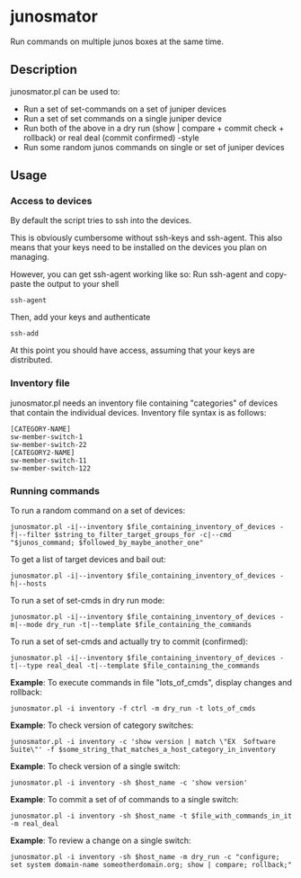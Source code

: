 # junosmator

Run commands on multiple junos boxes at the same time.

## Description

junosmator.pl can be used to:

- Run a set of set-commands on a set of juniper devices
- Run a set of set commands on a single juniper device
- Run both of the above in a dry run (show | compare + commit check + rollback) or real deal (commit confirmed) -style
- Run some random junos commands on single or set of juniper devices 

## Usage
### Access to devices
By default the script tries to ssh into the devices.

This is obviously cumbersome without ssh-keys and ssh-agent. This also means that your keys need to be installed on the devices you plan on managing. 

However, you can get ssh-agent working like so:
Run ssh-agent and copy-paste the output to your shell
```
ssh-agent

```
Then, add your keys and authenticate
```
ssh-add
```
At this point you should have access, assuming that your keys are distributed.
### Inventory file
junosmator.pl needs an inventory file containing "categories" of devices that contain the individual devices.
Inventory file syntax is as follows:
```
[CATEGORY-NAME]
sw-member-switch-1
sw-member-switch-22
[CATEGORY2-NAME]
sw-member-switch-11
sw-member-switch-122
```
### Running commands

To run a random command on a set of devices: 
```
junosmator.pl -i|--inventory $file_containing_inventory_of_devices -f|--filter $string_to_filter_target_groups_for -c|--cmd "$junos_command; $followed_by_maybe_another_one"
```
To get a list of target devices and bail out: 
```
junosmator.pl -i|--inventory $file_containing_inventory_of_devices -h|--hosts
```
To run a set of set-cmds in dry run mode: 
```
junosmator.pl -i|--inventory $file_containing_inventory_of_devices -m|--mode dry_run -t|--template $file_containing_the_commands
```
To run a set of set-cmds and actually try to commit (confirmed): 
```
junosmator.pl -i|--inventory $file_containing_inventory_of_devices -t|--type real_deal -t|--template $file_containing_the_commands
```
**Example**: To execute commands in file "lots_of_cmds", display changes and rollback: 
```
junosmator.pl -i inventory -f ctrl -m dry_run -t lots_of_cmds 
```
**Example**: To check version of category switches: 
```
junosmator.pl -i inventory -c 'show version | match \"EX  Software Suite\"' -f $some_string_that_matches_a_host_category_in_inventory 
```
**Example**: To check version of a single switch: 
```
junosmator.pl -i inventory -sh $host_name -c 'show version'
```
**Example**: To commit a set of of commands to a single switch: 
```
junosmator.pl -i inventory -sh $host_name -t $file_with_commands_in_it -m real_deal
```
**Example**: To review a change on a single switch:
```
junosmator.pl -i inventory -sh $host_name -m dry_run -c "configure; set system domain-name someotherdomain.org; show | compare; rollback;"
```
